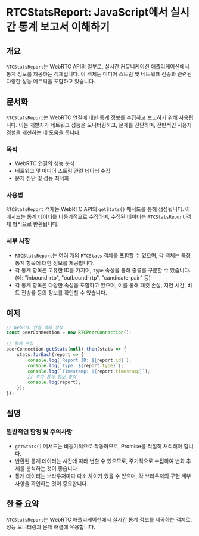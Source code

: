 <!--
Meta Description: # RTCStatsReport: JavaScript에서 실시간 통계 보고서 이해하기 ## 개요 `RTCStatsReport`는 WebRTC API의 일부로, 실시간 커뮤니케이션 애플리케이션에서 통계 정보를 제공하는 객체입니다. 이 객체는 미디어 스트림 및 네트워크 전송...
Meta Keywords: rtcstatsreport, webrtc, report, 정보를, console
-->

# RTCStatsReport: JavaScript에서 실시간 통계 보고서 이해하기

## 개요
`RTCStatsReport`는 WebRTC API의 일부로, 실시간 커뮤니케이션 애플리케이션에서 통계 정보를 제공하는 객체입니다. 이 객체는 미디어 스트림 및 네트워크 전송과 관련된 다양한 성능 메트릭을 포함하고 있습니다.

## 문서화
`RTCStatsReport`는 WebRTC 연결에 대한 통계 정보를 수집하고 보고하기 위해 사용됩니다. 이는 개발자가 네트워크 성능을 모니터링하고, 문제를 진단하며, 전반적인 사용자 경험을 개선하는 데 도움을 줍니다.

### 목적
- WebRTC 연결의 성능 분석
- 네트워크 및 미디어 스트림 관련 데이터 수집
- 문제 진단 및 성능 최적화

### 사용법
`RTCStatsReport` 객체는 WebRTC API의 `getStats()` 메서드를 통해 생성됩니다. 이 메서드는 통계 데이터를 비동기적으로 수집하며, 수집된 데이터는 `RTCStatsReport` 객체 형식으로 반환됩니다.

### 세부 사항
- `RTCStatsReport`는 여러 개의 `RTCStats` 객체를 포함할 수 있으며, 각 객체는 특정 통계 항목에 대한 정보를 제공합니다.
- 각 통계 항목은 고유한 ID를 가지며, `type` 속성을 통해 종류를 구분할 수 있습니다. (예: "inbound-rtp", "outbound-rtp", "candidate-pair" 등)
- 각 통계 항목은 다양한 속성을 포함하고 있으며, 이를 통해 패킷 손실, 지연 시간, 비트 전송률 등의 정보를 확인할 수 있습니다.

## 예제
```javascript
// WebRTC 연결 객체 생성
const peerConnection = new RTCPeerConnection();

// 통계 수집
peerConnection.getStats(null).then(stats => {
    stats.forEach(report => {
        console.log(`Report ID: ${report.id}`);
        console.log(`Type: ${report.type}`);
        console.log(`Timestamp: ${report.timestamp}`);
        // 추가 통계 정보 출력
        console.log(report);
    });
});
```

## 설명
### 일반적인 함정 및 주의사항
- `getStats()` 메서드는 비동기적으로 작동하므로, Promise를 적절히 처리해야 합니다.
- 반환된 통계 데이터는 시간에 따라 변할 수 있으므로, 주기적으로 수집하여 변화 추세를 분석하는 것이 좋습니다.
- 통계 데이터는 브라우저마다 다소 차이가 있을 수 있으며, 각 브라우저의 구현 세부사항을 확인하는 것이 중요합니다.

## 한 줄 요약
`RTCStatsReport`는 WebRTC 애플리케이션에서 실시간 통계 정보를 제공하는 객체로, 성능 모니터링과 문제 해결에 유용합니다.